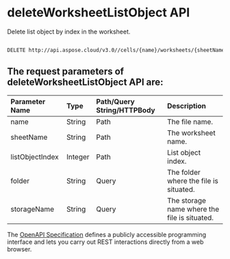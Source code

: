# **deleteWorksheetListObject API**

Delete list object by index in the worksheet. 

```bash

DELETE http://api.aspose.cloud/v3.0//cells/{name}/worksheets/{sheetName}/listobjects/{listObjectIndex}

```

## The request parameters of **deleteWorksheetListObject** API are: 

| Parameter Name | Type | Path/Query String/HTTPBody | Description | 
| :- | :- | :- |:- | 
|name|String|Path|The file name.|
|sheetName|String|Path|The worksheet name.|
|listObjectIndex|Integer|Path|List object index.|
|folder|String|Query|The folder where the file is situated.|
|storageName|String|Query|The storage name where the file is situated.|


The [OpenAPI Specification](https://reference.aspose.cloud/cells/#/ListObjectsController/DeleteWorksheetListObject) defines a publicly accessible programming interface and lets you carry out REST interactions directly from a web browser.
